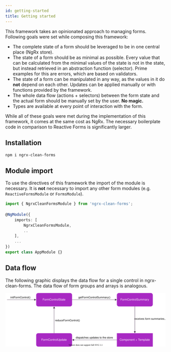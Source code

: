 ```yaml
---
id: getting-started
title: Getting started
---
```


This framework takes an opinionated approach to managing forms. Following goals were set while composing this framework:

-   The complete state of a form should be leveraged to be in one central place (NgRx store).
-   The state of a form should be as minimal as possible. Every value that can be calculated from the minimal values of the state is not in the state, but instead retrieved in an abstraction function (selector). Prime examples for this are errors, which are based on validators.
-   The state of a form can be manipulated in any way, as the values in it do **not** depend on each other. Updates can be applied manually or with functions provided by the framework.
-   The whole data flow (actions + selectors) between the form state and the actual form should be manually set by the user. **No magic.**
-   Types are available at every point of interaction with the form.

While all of these goals were met during the implementation of this framework, it comes at the same cost as NgRx. The necessary boilerplate code in comparison to Reactive Forms is significantly larger.

## Installation

```
npm i ngrx-clean-forms
```

## Module import

To use the directives of this framework the import of the module is necessary. It is **not** necessary to import any other form modules (e.g. `ReactiveFormsModule` or `FormsModule`).

```typescript
import { NgrxCleanFormsModule } from 'ngrx-clean-forms';

@NgModule({
    imports: [
        NgrxCleanFormsModule,
        ..
    ],
    ...
})
export class AppModule {}
```

## Data flow

The following graphic displays the data flow for a single control in ngrx-clean-forms. The data flow of form groups and arrays is analogous.

![data flow](assets/data-flow.svg)
